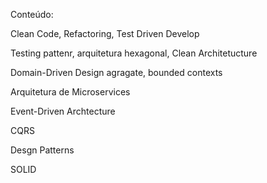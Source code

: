 Conteúdo:

Clean Code, Refactoring, Test Driven Develop

Testing pattenr, arquitetura hexagonal, Clean Architetucture

Domain-Driven Design
  agragate, bounded contexts

Arquitetura de Microservices

Event-Driven Archtecture

CQRS

Desgn Patterns

SOLID
